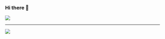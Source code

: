 ### Hi there 👋

![](https://github-readme-stats.vercel.app/api/top-langs/?username=Torres-G50&theme=radical&hide_border=true&include_all_commits=true&count_private=true&layout=compact)

---
[![](https://visitcount.itsvg.in/api?id=Torres-G50&icon=0&color=0)](https://visitcount.itsvg.in)
